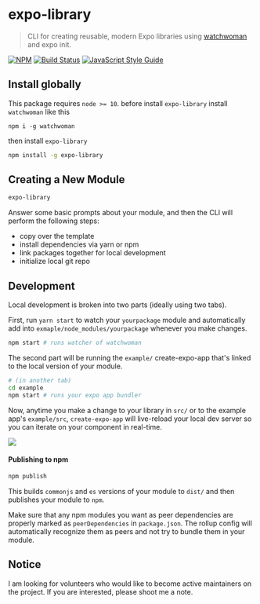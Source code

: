 # expo-library

> CLI for creating reusable, modern Expo libraries using [watchwoman](http://npmjs.com/package/watchwoman) and expo init.

[![NPM](https://img.shields.io/npm/v/expo-library.svg)](https://www.npmjs.com/package/expo-library) [![Build Status](https://travis-ci.com/transitive-bullshit/expo-library.svg?branch=master)](https://travis-ci.com/transitive-bullshit/expo-library) [![JavaScript Style Guide](https://img.shields.io/badge/code_style-standard-brightgreen.svg)](https://standardjs.com)


## Install globally

This package requires `node >= 10`.
before install `expo-library` install `watchwoman` like this
```
npm i -g watchwoman
```
then install `expo-library`

```bash
npm install -g expo-library
```

## Creating a New Module

```bash
expo-library
```

Answer some basic prompts about your module, and then the CLI will perform the following steps:

- copy over the template
- install dependencies via yarn or npm
- link packages together for local development
- initialize local git repo


## Development

Local development is broken into two parts (ideally using two tabs).

First, run `yarn start` to watch your `yourpackage` module and automatically add into `exmaple/node_modules/yourpackage` whenever you make changes.

```bash
npm start # runs watcher of watchwoman
```

The second part will be running the `example/` create-expo-app that's linked to the local version of your module.

```bash
# (in another tab)
cd example
npm start # runs your expo app bundler
```

Now, anytime you make a change to your library in `src/` or to the example app's `example/src`, `create-expo-app` will live-reload your local dev server so you can iterate on your component in real-time.

![](https://media.giphy.com/media/14udF3WUwwGMaA/giphy.gif)

#### Publishing to npm

```bash
npm publish
```

This builds `commonjs` and `es` versions of your module to `dist/` and then publishes your module to `npm`.

Make sure that any npm modules you want as peer dependencies are properly marked as `peerDependencies` in `package.json`. The rollup config will automatically recognize them as peers and not try to bundle them in your module.


## Notice

I am looking for volunteers who would like to become active maintainers on the project. If you are interested, please shoot me a note.
